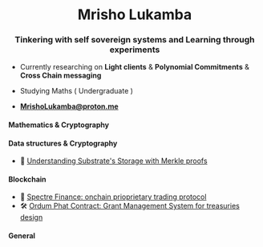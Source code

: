 <h1 align="center">Mrisho Lukamba</h1>
<h3 align="center"> Tinkering with self sovereign systems and Learning through experiments</h4>

- Currently researching on **Light clients** & **Polynomial Commitments** & **Cross Chain messaging**
- Studying Maths ( Undergraduate )

- **MrishoLukamba@proton.me**


<h4>Mathematics & Cryptography</h4>

<h4>Data structures & Cryptography</h4>

- 📄 [Understanding Substrate's Storage with Merkle proofs](https://mrisho-lukamba.notion.site/Understanding-substrate-storage-with-merkle-proofs-34346a35b713463eb43c7939401f0f7b)

<h4>Blockchain</h4>

- 📄 [Spectre Finance: onchain prioprietary trading protocol](https://github.com/MrishoLukamba/MrishoLukamba/files/15030024/yellowPaper.pdf)
- 🛠️ [Ordum Phat Contract: Grant Management System for treasuries design](https://github.com/MrishoLukamba/MrishoLukamba/files/15287823/Ordum.Phat.Contract.file.pdf)

<h4>General</h4>





